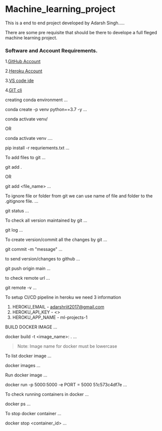 # Machine_learning_project

This is a end to end project developed by Adarsh Singh.....

There are some pre requisite that should be there to develope a full fleged machine learning project.

### Software and Account Requirements.

1.[GitHub Account](https://github.com)

2.[Heroku Account](https://dashboard.heroku.com/login)

3.[VS code ide](https://code.visualstudio.com/download)

4.[GIT cli](https://git-scm.com/downloads)

creating conda environment 
...

conda create -p venv python==3.7 -y
...

conda activate venv/

OR 

conda activate venv
....

pip install -r requriements.txt 
...

To add files to git
...

git add .

OR

git add <file_name>
...

To ignore file or folder from git we can use name of file and folder to the .gitignore file.
...

git status
...

To check all version maintained by git 
...

git log
...

To create version/commit all the changes by git
...

git commit -m "message"
...

to send version/changes to github
...

git push origin main
...

to check remote url
...

git remote -v
...

To setup CI/CD pipeline in heroku we need 3 information 

1. HEROKU_EMAIL - adarshriit2017@gmail.com
2. HEROKU_API_KEY - <>
3. HEROKU_APP_NAME - ml-projects-1

BUILD DOCKER IMAGE
...

docker build -t <image_name>:<tagname> .
...

>Note: Image name for docker must be lowercase

To list docker image 
...

docker images
...

Run docker image
...

docker run -p 5000:5000 -e PORT = 5000 51c573c4df7e
...

To check running containers in docker
...

docker ps
...

To stop docker container 
...

docker stop <container_id>
...

